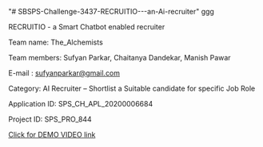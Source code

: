 "# SBSPS-Challenge-3437-RECRUITIO---an-Ai-recruiter" 
ggg

RECRUITIO - a Smart Chatbot enabled recruiter

Team name: The_Alchemists 

Team members: Sufyan Parkar, Chaitanya Dandekar, Manish Pawar

E-mail : sufyanparkar@gmail.com

Category:  AI Recruiter – Shortlist a Suitable candidate for specific Job Role

Application ID: SPS_CH_APL_20200006684

Project ID: SPS_PRO_844 

[Click for DEMO VIDEO link](https://youtu.be/2i3h2hU-V1M)
